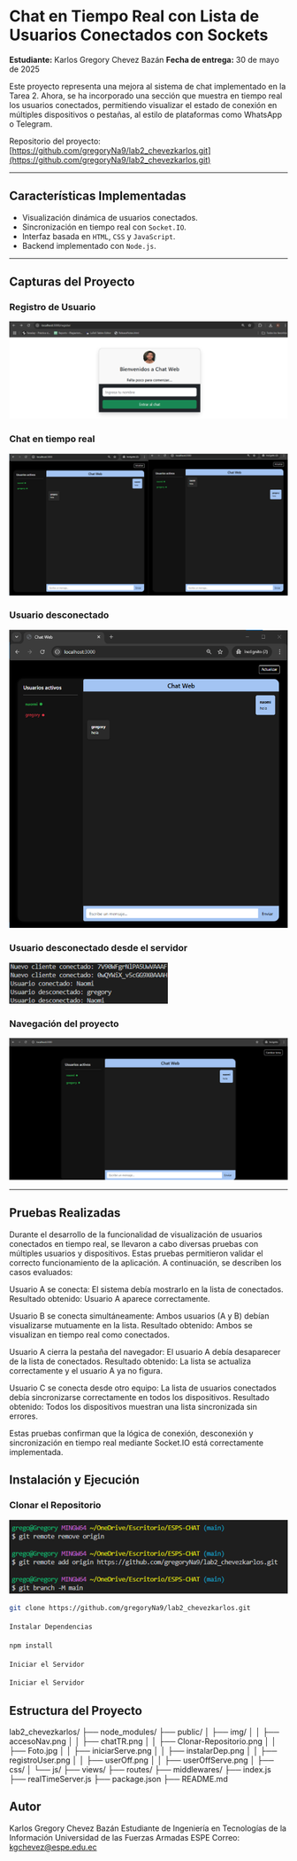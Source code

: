 # Chat en Tiempo Real con Lista de Usuarios Conectados con Sockets

**Estudiante:** Karlos Gregory Chevez Bazán
**Fecha de entrega:** 30 de mayo de 2025

Este proyecto representa una mejora al sistema de chat implementado en la Tarea 2. Ahora, se ha incorporado una sección que muestra en tiempo real los usuarios conectados, permitiendo visualizar el estado de conexión en múltiples dispositivos o pestañas, al estilo de plataformas como WhatsApp o Telegram.

Repositorio del proyecto:
    [https://github.com/gregoryNa9/lab2_chevezkarlos.git](https://github.com/gregoryNa9/lab2_chevezkarlos.git)

---

## Características Implementadas

- Visualización dinámica de usuarios conectados.
- Sincronización en tiempo real con `Socket.IO`.
- Interfaz basada en `HTML`, `CSS` y `JavaScript`.
- Backend implementado con `Node.js`.

---

## Capturas del Proyecto

### Registro de Usuario
![Registro de Usuario](src/public/img/registroUser.png)

### Chat en tiempo real
![Chat](src/public/img/chatTR.png)

### Usuario desconectado
![Desconexión](src/public/img/userOff.png)

### Usuario desconectado desde el servidor
![Desconectado desde servidor](src/public/img/userOffServe.png)

### Navegación del proyecto
![Navegación](src/public/img/accesoNav.png)

---

## Pruebas Realizadas

Durante el desarrollo de la funcionalidad de visualización de usuarios conectados en tiempo real, se llevaron a cabo diversas pruebas con múltiples usuarios y dispositivos. Estas pruebas permitieron validar el correcto funcionamiento de la aplicación. A continuación, se describen los casos evaluados:

Usuario A se conecta:
El sistema debía mostrarlo en la lista de conectados.
Resultado obtenido: Usuario A aparece correctamente.

Usuario B se conecta simultáneamente:
Ambos usuarios (A y B) debían visualizarse mutuamente en la lista.
Resultado obtenido: Ambos se visualizan en tiempo real como conectados.

Usuario A cierra la pestaña del navegador:
El usuario A debía desaparecer de la lista de conectados.
Resultado obtenido: La lista se actualiza correctamente y el usuario A ya no figura.

Usuario C se conecta desde otro equipo:
La lista de usuarios conectados debía sincronizarse correctamente en todos los dispositivos.
Resultado obtenido: Todos los dispositivos muestran una lista sincronizada sin errores.

Estas pruebas confirman que la lógica de conexión, desconexión y sincronización en tiempo real mediante Socket.IO está correctamente implementada.

## Instalación y Ejecución

### Clonar el Repositorio
   ![Clonar Repositorio](src/public/img/Clonar-Repositorio.png)

```bash
git clone https://github.com/gregoryNa9/lab2_chevezkarlos.git

Instalar Dependencias

npm install

Iniciar el Servidor

Iniciar el Servidor
```

## Estructura del Proyecto

lab2_chevezkarlos/
├── node_modules/
├── public/
│   ├── img/
│   │   ├── accesoNav.png
│   │   ├── chatTR.png
│   │   ├── Clonar-Repositorio.png
│   │   ├── Foto.jpg
│   │   ├── iniciarServe.png
│   │   ├── instalarDep.png
│   │   ├── registroUser.png
│   │   ├── userOff.png
│   │   ├── userOffServe.png
│   ├── css/
│   └── js/
├── views/
├── routes/
├── middlewares/
├── index.js
├── realTimeServer.js
├── package.json
├── README.md

## Autor

Karlos Gregory Chevez Bazán
Estudiante de Ingeniería en Tecnologías de la Información
Universidad de las Fuerzas Armadas ESPE
Correo: kgchevez@espe.edu.ec